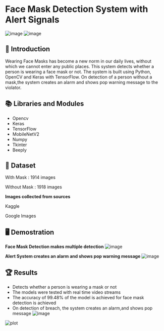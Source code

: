 # Face Mask Detection System with Alert Signals
  ![image](https://user-images.githubusercontent.com/69802048/135689313-7723c4bd-5479-451b-94a0-cf6c59d22b84.png) ![image](https://user-images.githubusercontent.com/69802048/135689325-b8c99d69-f2d1-4d1a-af9d-b56d894ec825.png)


## 📣 Introduction
Wearing Face Masks has become a new norm in our daily lives, without which we cannot enter any public places. This system detects whether a person is wearing a face mask or not. The system is built using Python, OpenCV and Keras with TensorFlow. On detection of a person without a mask,the system creates an alarm and shows pop warning message to the violator.

## 📚 Libraries and Modules
* Opencv
* Keras
* TensorFlow
* MobileNetV2
* Numpy
* Tkinter
* Beeply

## 📁 Dataset
With Mask : 1914 images

Without Mask : 1918 images

**Images collected from sources**

Kaggle

Google Images

## 🖥️ Demostration
**Face Mask Detection makes multiple detection**
![image](https://user-images.githubusercontent.com/69802048/135689275-1d08a853-4d96-4255-8b36-bac831e05de8.png)


**Alert System creates an alarm and shows pop warning message** 
![image](https://user-images.githubusercontent.com/69802048/135689290-1d3d997a-ed57-4642-874f-707162bd106f.png)


## 🏆 Results
* Detects whether a person is wearing a mask or not
* The models were tested with real time video streams
* The accuracy of 99.48% of the model is achieved for face mask detection is achieved
* On detection of breach, the system creates an alarm,and shows pop message
![image](https://user-images.githubusercontent.com/69802048/135689256-5d3acec5-3c7a-4958-88e7-09a8f9d2f713.png)

![plot](https://user-images.githubusercontent.com/69802048/135689230-82919e0d-a89c-48bf-85fd-811e35197f4b.png)




